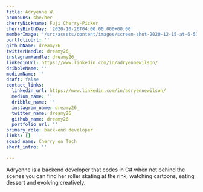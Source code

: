 ```yaml
---
title: Adryenne W.
pronouns: she/her
cherryNickname: Fuji Cherry-Picker
cherryBirthDay: '2020-10-26T04:00:00.000+00:00'
memberImage: "/src/assets/content/images/screen-shot-2020-12-15-at-6-53-57-pm.png"
portfolioUrl: ''
githubName: dreamy26
twitterHandle: dreamy26_
instagramHandle: dreamy26_
linkedinUrl: https://www.linkedin.com/in/adryennewilson/
dribbleName: ''
mediumName: ''
draft: false
contact_links:
  linkedin_url: https://www.linkedin.com/in/adryennewilson/
  medium_name: ''
  dribble_name: ''
  instagram_name: dreamy26_
  twitter_name: dreamy26_
  github_name: dreamy26
  portfolio_url: ''
primary_role: back-end developer
links: []
squad_name: Cherry on Tech
short_intro: ''

---
```

Adryenne is a backend developer that codes in C# when not behind the scenes you can find her roller skating at the rink, watching cartoons, eating dessert and evolving creatively.